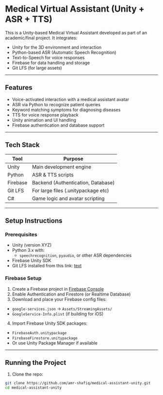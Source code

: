 # Medical Virtual Assistant (Unity + ASR + TTS)

This is a Unity-based Medical Virtual Assistant developed as part of an academic/final project. It integrates:

-  Unity for the 3D environment and interaction
-  Python-based ASR (Automatic Speech Recognition)
-  Text-to-Speech for voice responses
-  Firebase for data handling and storage
-  Git LFS (for large assets)

---

##  Features

- Voice-activated interaction with a medical assistant avatar
- ASR via Python to recognize patient queries
- Keyword matching symptoms for diagnosing diseases
- TTS for voice response playback
- Unity animation and UI handling
- Firebase authentication and database support

---

##  Tech Stack

| Tool           | Purpose                            |
|----------------|------------------------------------|
| Unity          | Main development engine            |
| Python         | ASR & TTS scripts                  |
| Firebase       | Backend (Authentication, Database) |
| Git LFS        | For large files (.unitypackage etc)|
| C#             | Game logic and avatar scripting    |

---

##  Setup Instructions

###  Prerequisites

- Unity (version XYZ)
- Python 3.x with:
  - `speechrecognition`, `pyaudio`, or other ASR dependencies
- Firebase Unity SDK
- Git LFS installed from this link: [text](https://git-lfs.github.com)


###  Firebase Setup

1. Create a Firebase project in [Firebase Console](https://console.firebase.google.com)
2. Enable Authentication and Firestore (or Realtime Database)
3. Download and place your Firebase config files:

 - `google-services.json` → `Assets/StreamingAssets/`
 - `GoogleService-Info.plist` (if building for iOS)

4. Import Firebase Unity SDK packages:
 - `FirebaseAuth.unitypackage`
 - `FirebaseFirestore.unitypackage`
 - Or use Unity Package Manager if available

---

##  Running the Project

1. Clone the repo:
 ```bash
 git clone https://github.com/amr-shafiq/medical-assistant-unity.git
 cd medical-assistant-unity

